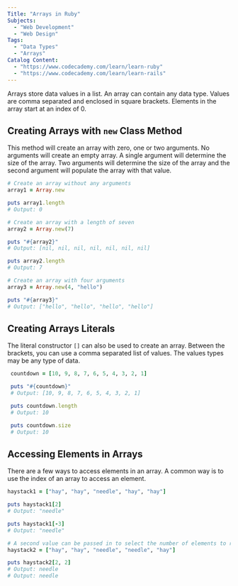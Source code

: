 ```yaml
---
Title: "Arrays in Ruby"
Subjects:
  - "Web Development"
  - "Web Design"
Tags:
  - "Data Types"
  - "Arrays"
Catalog Content:
  - "https://www.codecademy.com/learn/learn-ruby"
  - "https://www.codecademy.com/learn/learn-rails"
---
```


Arrays store data values in a list. An array can contain any data type. Values are comma separated and enclosed in square brackets. Elements in the array start at an index of 0.

## Creating Arrays with `new` Class Method

This method will create an array with zero, one or two arguments. No arguments will create an empty array. A single argument will determine the size of the array. Two arguments will determine the size of the array and the second argument will populate the array with that value.

```ruby
# Create an array without any arguments
array1 = Array.new

puts array1.length
# Output: 0

# Create an array with a length of seven
array2 = Array.new(7)

puts "#{array2}"
# Output: [nil, nil, nil, nil, nil, nil, nil]

puts array2.length
# Output: 7

# Create an array with four arguments
array3 = Array.new(4, "hello")

puts "#{array3}"
# Output: ["hello", "hello", "hello", "hello"]
```

## Creating Arrays Literals

The literal constructor `[]` can also be used to create an array. Between the brackets, you can use a comma separated list of values. The values types may be any type of data.

```ruby
 countdown = [10, 9, 8, 7, 6, 5, 4, 3, 2, 1]

 puts "#{countdown}"
 # Output: [10, 9, 8, 7, 6, 5, 4, 3, 2, 1]

 puts countdown.length
 # Output: 10

 puts countdown.size
 # Output: 10
```

## Accessing Elements in Arrays

There are a few ways to access elements in an array. A common way is to use the index of an array to access an element.

```ruby
haystack1 = ["hay", "hay", "needle", "hay", "hay"]

puts haystack1[2]
# Output: "needle"

puts haystack1[-3]
# Output: "needle"

# A second value can be passed in to select the number of elements to return
haystack2 = ["hay", "hay", "needle", "needle", "hay"]

puts haystack2[2, 2]
# Output: needle
# Output: needle
```
